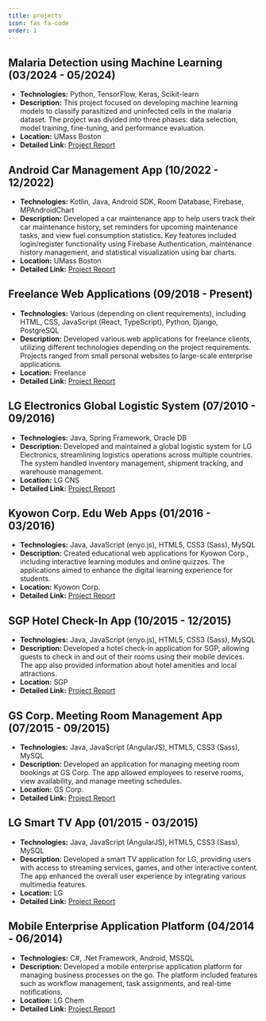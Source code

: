 ```yaml
---
title: projects
icon: fas fa-code
order: 1
---
```


## Malaria Detection using Machine Learning (03/2024 - 05/2024)

- **Technologies:** Python, TensorFlow, Keras, Scikit-learn
- **Description:** This project focused on developing machine learning models to classify parasitized and uninfected cells in the malaria dataset. The project was divided into three phases: data selection, model training, fine-tuning, and performance evaluation.
- **Location:** UMass Boston
- **Detailed Link:** [Project Report](/posts/malaria-detection-using-machine-learning/)

## Android Car Management App (10/2022 - 12/2022)

- **Technologies:** Kotlin, Java, Android SDK, Room Database, Firebase, MPAndroidChart
- **Description:** Developed a car maintenance app to help users track their car maintenance history, set reminders for upcoming maintenance tasks, and view fuel consumption statistics. Key features included login/register functionality using Firebase Authentication, maintenance history management, and statistical visualization using bar charts.
- **Location:** UMass Boston
- **Detailed Link:** [Project Report](/posts/android-car-management-app/)

## Freelance Web Applications (09/2018 - Present)

- **Technologies:** Various (depending on client requirements), including HTML, CSS, JavaScript (React, TypeScript), Python, Django, PostgreSQL
- **Description:** Developed various web applications for freelance clients, utilizing different technologies depending on the project requirements. Projects ranged from small personal websites to large-scale enterprise applications.
- **Location:** Freelance
- **Detailed Link:** [Project Report](#)

## LG Electronics Global Logistic System (07/2010 - 09/2016)

- **Technologies:** Java, Spring Framework, Oracle DB
- **Description:** Developed and maintained a global logistic system for LG Electronics, streamlining logistics operations across multiple countries. The system handled inventory management, shipment tracking, and warehouse management.
- **Location:** LG CNS
- **Detailed Link:** [Project Report](#)

## Kyowon Corp. Edu Web Apps (01/2016 - 03/2016)

- **Technologies:** Java, JavaScript (enyo.js), HTML5, CSS3 (Sass), MySQL
- **Description:** Created educational web applications for Kyowon Corp., including interactive learning modules and online quizzes. The applications aimed to enhance the digital learning experience for students.
- **Location:** Kyowon Corp.
- **Detailed Link:** [Project Report](#)

## SGP Hotel Check-In App (10/2015 - 12/2015)

- **Technologies:** Java, JavaScript (enyo.js), HTML5, CSS3 (Sass), MySQL
- **Description:** Developed a hotel check-in application for SGP, allowing guests to check in and out of their rooms using their mobile devices. The app also provided information about hotel amenities and local attractions.
- **Location:** SGP
- **Detailed Link:** [Project Report](#)

## GS Corp. Meeting Room Management App (07/2015 - 09/2015)

- **Technologies:** Java, JavaScript (AngularJS), HTML5, CSS3 (Sass), MySQL
- **Description:** Developed an application for managing meeting room bookings at GS Corp. The app allowed employees to reserve rooms, view availability, and manage meeting schedules.
- **Location:** GS Corp.
- **Detailed Link:** [Project Report](#)

## LG Smart TV App (01/2015 - 03/2015)

- **Technologies:** Java, JavaScript (AngularJS), HTML5, CSS3 (Sass), MySQL
- **Description:** Developed a smart TV application for LG, providing users with access to streaming services, games, and other interactive content. The app enhanced the overall user experience by integrating various multimedia features.
- **Location:** LG
- **Detailed Link:** [Project Report](#)

## Mobile Enterprise Application Platform (04/2014 - 06/2014)

- **Technologies:** C#, .Net Framework, Android, MSSQL
- **Description:** Developed a mobile enterprise application platform for managing business processes on the go. The platform included features such as workflow management, task assignments, and real-time notifications.
- **Location:** LG Chem
- **Detailed Link:** [Project Report](#)

